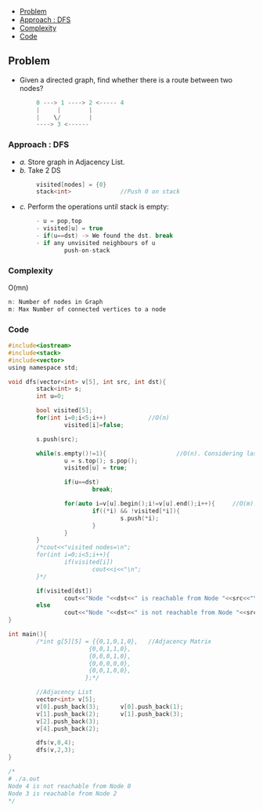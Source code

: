 - [Problem](#p)
- [Approach : DFS](#a)
- [Complexity](#c)
- [Code](#c)

<a name=p></a>
## Problem
- Given a directed graph, find whether there is a route between two nodes?
```c
        0 ---> 1 ----> 2 <----- 4
        |     |        |
        |    \/        |
        ----> 3 <------
```

<a name=a></a>
### Approach : DFS
- _a._ Store graph in Adjacency List.
- _b._ Take 2 DS
```c
        visited[nodes] = {0}
        stack<int>              //Push 0 on stack
```
- _c._ Perform the operations until stack is empty:
```c
        - u = pop,top
        - visited[u] = true
        - if(u==dst) -> We found the dst. break
        - if any unvisited neighbours of u
                push-on-stack
```

<a name=c></a>
### Complexity
O(mn)
```c
n: Number of nodes in Graph
m: Max Number of connected vertices to a node
```

<a name=c></a>
### Code
```c
#include<iostream>
#include<stack>
#include<vector>
using namespace std;

void dfs(vector<int> v[5], int src, int dst){
        stack<int> s;
        int u=0;

        bool visited[5];
        for(int i=0;i<5;i++)            //O(n)
                visited[i]=false;

        s.push(src);

        while(s.empty()!=1){                    //O(n). Considering last node is searched for
                u = s.top(); s.pop();
                visited[u] = true;

                if(u==dst)
                        break;

                for(auto i=v[u].begin();i!=v[u].end();i++){     //O(m). No of connected nodes to a particular node
                        if((*i) && !visited[*i]){
                                s.push(*i);
                        }
                }
        }
        /*cout<<"visited nodes=\n";
        for(int i=0;i<5;i++){
                if(visited[i])
                        cout<<i<<"\n";
        }*/

        if(visited[dst])
                cout<<"Node "<<dst<<" is reachable from Node "<<src<<"\n";
        else
                cout<<"Node "<<dst<<" is not reachable from Node "<<src<<"\n";
}

int main(){
        /*int g[5][5] = {{0,1,0,1,0},   //Adjacency Matrix
                       {0,0,1,1,0},
                       {0,0,0,1,0},
                       {0,0,0,0,0},
                       {0,0,1,0,0},
                      };*/

        //Adjacency List
        vector<int> v[5];
        v[0].push_back(3);      v[0].push_back(1);
        v[1].push_back(2);      v[1].push_back(3);
        v[2].push_back(3);
        v[4].push_back(2);

        dfs(v,0,4);
        dfs(v,2,3);
}

/*
# ./a.out 
Node 4 is not reachable from Node 0
Node 3 is reachable from Node 2
*/
```
